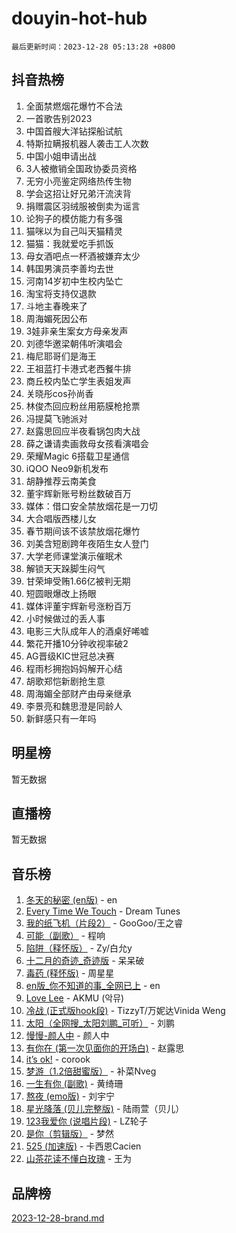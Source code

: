 # douyin-hot-hub

`最后更新时间：2023-12-28 05:13:28 +0800`

## 抖音热榜

1. 全面禁燃烟花爆竹不合法
1. 一首歌告别2023
1. 中国首艘大洋钻探船试航
1. 特斯拉瞒报机器人袭击工人次数
1. 中国小姐申请出战
1. 3人被撤销全国政协委员资格
1. 无穷小亮鉴定网络热传生物
1. 学会这招让好兄弟汗流浃背
1. 捐赠震区羽绒服被倒卖为谣言
1. 论狗子的模仿能力有多强
1. 猫咪以为自己叫天猫精灵
1. 猫猫：我就爱吃手抓饭
1. 母女酒吧点一杯酒被嫌弃太少
1. 韩国男演员李善均去世
1. 河南14岁初中生校内坠亡
1. 淘宝将支持仅退款
1. 斗地主春晚来了
1. 周海媚死因公布
1. 3娃非亲生案女方母亲发声
1. 刘德华邀梁朝伟听演唱会
1. 梅尼耶哥们是海王
1. 王祖蓝打卡港式老西餐牛排
1. 商丘校内坠亡学生表姐发声
1. 关晓彤cos孙尚香
1. 林俊杰回应粉丝用筋膜枪抢票
1. 冯提莫飞驰派对
1. 赵露思回应半夜看锅包肉大战
1. 薛之谦请卖画救母女孩看演唱会
1. 荣耀Magic 6搭载卫星通信
1. iQOO Neo9新机发布
1. 胡静推荐云南美食
1. 董宇辉新账号粉丝数破百万
1. 媒体：借口安全禁放烟花是一刀切
1. 大合唱版西楼儿女
1. 春节期间该不该禁放烟花爆竹
1. 刘美含短剧跨年夜陌生女人登门
1. 大学老师课堂演示催眠术
1. 解锁天天跺脚生闷气
1. 甘荣坤受贿1.66亿被判无期
1. 短圆眼爆改上扬眼
1. 媒体评董宇辉新号涨粉百万
1. 小时候做过的丢人事
1. 电影三大队成年人的酒桌好唏嘘
1. 繁花开播10分钟收视率破2
1. AG晋级KIC世冠总决赛
1. 程雨杉拥抱妈妈解开心结
1. 胡歌郑恺新剧抢生意
1. 周海媚全部财产由母亲继承
1. 李景亮和魏思澄是同龄人
1. 新鲜感只有一年吗

## 明星榜

暂无数据

## 直播榜

暂无数据

## 音乐榜

1. [冬天的秘密 (en版)](https://sf3-cdn-tos.douyinstatic.com/obj/tos-cn-ve-2774/okIuMHDdzyf3FjGK4Lphe1vfHcQaPIHAg0Z4CR) - en
1. [Every Time We Touch](https://sf6-cdn-tos.douyinstatic.com/obj/tos-cn-ve-2774/ogN6lUKQeBBfEVhIOMikG1CcJjugxk1tztZyhP) - Dream Tunes
1. [我的纸飞机（片段2）](https://sf3-cdn-tos.douyinstatic.com/obj/tos-cn-ve-2774/oM2ZrKcg2CD5AeRB2gkeXOFB1IxAGJdZPazYHf) - GooGoo/王之睿
1. [可能（副歌）](https://sf6-cdn-tos.douyinstatic.com/obj/tos-cn-ve-2774/cde1731888894259b333569393c2fb51) - 程响
1. [陷阱（释怀版）](https://sf3-cdn-tos.douyinstatic.com/obj/tos-cn-ve-2774/oE8C21LeZrzKLDFfQYgMzx4GAIHageG5IzayY7) - Zy/白允y
1. [十二月的奇迹_奇迹版](https://sf3-cdn-tos.douyinstatic.com/obj/tos-cn-ve-2774/oMslvA9FBzGMGHnyUuoiiUjtIAXfMz6tzwByW8) - 呆呆破
1. [毒药 (释怀版)](https://sf3-cdn-tos.douyinstatic.com/obj/tos-cn-ve-2774/oYILMEAzspdZBIzy4frJNB8ZHPHWAhiwowd4Ad) - 周星星
1. [en版_你不知道的事_全网已上](https://sf6-cdn-tos.douyinstatic.com/obj/tos-cn-ve-2774/o4QbYLDezHUtFyDKdF9XfmPhIewaqEQAggj6Cb) - en
1. [Love Lee](https://sf6-cdn-tos.douyinstatic.com/obj/tos-cn-ve-2774/o05GbkJGbCBTdDnMtB0fwOYgkeZp23vrWQDQBS) - AKMU (악뮤)
1. [冷战 (正式版hook段)](https://sf3-cdn-tos.douyinstatic.com/obj/tos-cn-ve-2774/oMuEoiBasWApEMVDgNiI8VAByNmwo5J0pyf8Yx) - TizzyT/万妮达Vinida Weng
1. [太阳（全网搜_太阳刘鹏_可听）](https://sf6-cdn-tos.douyinstatic.com/obj/tos-cn-ve-2774/ogWbyIQnlBFImVbeDocRdCIYtBHlbJXgfZMvgz) - 刘鹏
1. [慢慢-颜人中](https://sf6-cdn-tos.douyinstatic.com/obj/tos-cn-ve-2774/ocjHNfBXdBxQNC8ZGAeoLMFTUgtBg8bkExunDC) - 颜人中
1. [有你在 (第一次见面你的开场白)](https://sf6-cdn-tos.douyinstatic.com/obj/tos-cn-ve-2774/oAthrQ3ClJBfI57uBoFEgNDYtNCZ0TSYQQfxQ0) - 赵露思
1. [it’s ok!](https://sf3-cdn-tos.douyinstatic.com/obj/tos-cn-ve-2774/0fc4d0ee28444bd0ab76e8b7c0003f52) - corook
1. [梦游（1.2倍甜蜜版）](https://sf3-cdn-tos.douyinstatic.com/obj/tos-cn-ve-2774/o4gyAUm8hwufoEABmwVIiQtHsFuGzAEEWtNMzo) - 补菜Nveg
1. [一生有你 (副歌)](https://sf6-cdn-tos.douyinstatic.com/obj/tos-cn-ve-2774/o8xzM8HLaQzgMiJ96FKAWCenIuzkFpfClDdmeW) - 黄绮珊
1. [熬夜 (emo版)](https://sf3-cdn-tos.douyinstatic.com/obj/tos-cn-ve-2774/ocQZvZErLThAfNQOtBZ178gQDfCDFBL9iB5lvY) - 刘宇宁
1. [星光降落 (贝儿完整版)](https://sf6-cdn-tos.douyinstatic.com/obj/tos-cn-ve-2774/okwB9hAwyAtsFFkFBzAX1hOOfQuIoMNs0W2Mwr) - 陆雨萱（贝儿）
1. [123我爱你 (说唱片段)](https://sf3-cdn-tos.douyinstatic.com/obj/tos-cn-ve-2774/oYCWFpY0hL9kda0dQKIGDYeKYfQmAse0DgpDjz) - LZ轮子
1. [是你（剪辑版）](https://sf6-cdn-tos.douyinstatic.com/obj/tos-cn-ve-2774/46019dae783c4c969944217fe1cfafc4) - 梦然
1. [525 (加速版)](https://sf3-cdn-tos.douyinstatic.com/obj/tos-cn-ve-2774/oIfKCtqfDyP8Vc9FpAPgWMyezT6LnDT1abRwGg) - 卡西恩Cacien
1. [山茶花读不懂白玫瑰](https://sf6-cdn-tos.douyinstatic.com/obj/tos-cn-ve-2774/osfn8B7DktrRHEPJgPCfDbw7QDQEkwC16BxZg9) - 王为

## 品牌榜

[2023-12-28-brand.md](2023-12-28-brand.md)
